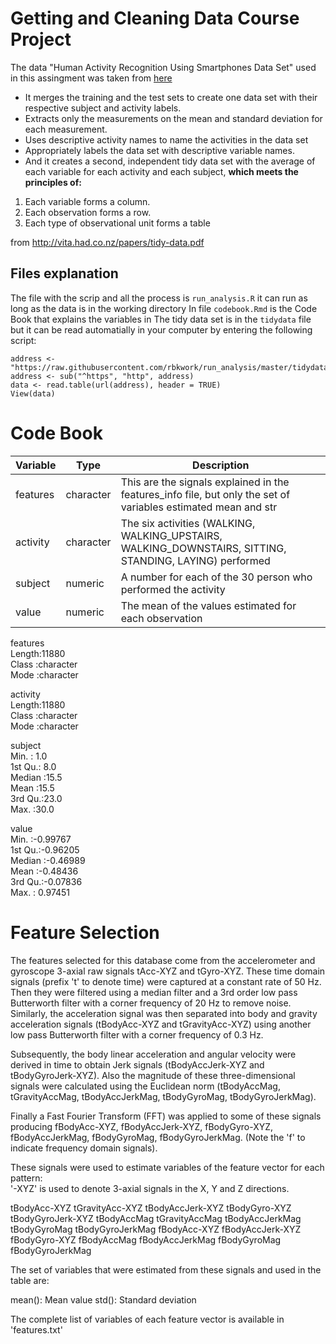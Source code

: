 # Getting and Cleaning Data Course Project

The data "Human Activity Recognition Using Smartphones Data Set" used in this assingment was taken from [here](https://d396qusza40orc.cloudfront.net/getdata%2Fprojectfiles%2FUCI%20HAR%20Dataset.zip)

* It merges the training and the test sets to create one data set with their respective subject and activity labels.
* Extracts only the measurements on the mean and standard deviation for each measurement.
* Uses descriptive activity names to name the activities in the data set
* Appropriately labels the data set with descriptive variable names.
* And it creates a second, independent tidy data set with the average of each variable for each activity and each subject, 
**which meets the principles of:**

1. Each variable forms a column.
2. Each observation forms a row.
3. Each type of observational unit forms a table

from <http://vita.had.co.nz/papers/tidy-data.pdf>

## Files explanation
The file with the scrip and all the process is `run_analysis.R` it can run as long as the data is in the working directory
In file `codebook.Rmd` is the Code Book that explains the variables in The tidy data set is in the `tidydata` file but it can be read automatially in your computer by entering the following script:

```{r}
address <- "https://raw.githubusercontent.com/rbkwork/run_analysis/master/tidydata"
address <- sub("^https", "http", address)
data <- read.table(url(address), header = TRUE)
View(data)
```

# Code Book


| Variable  | Type | Description |
|--------|-------|---------|
|features|character| This are the signals explained in the features_info file, but only the set of variables estimated mean and str|
| activity | character | The six activities (WALKING, WALKING_UPSTAIRS, WALKING_DOWNSTAIRS, SITTING, STANDING, LAYING) performed |
| subject | numeric | A number for each of the 30 person who performed the activity |
| value | numeric | The mean of the values estimated for each observation |

   features        
 Length:11880      
 Class :character  
 Mode  :character  
                   
                   
                   
   activity        
 Length:11880      
 Class :character  
 Mode  :character  
                   
                   
                   
   subject    
 Min.   : 1.0  
 1st Qu.: 8.0  
 Median :15.5  
 Mean   :15.5  
 3rd Qu.:23.0  
 Max.   :30.0 
 
 
   value         
 Min.   :-0.99767  
 1st Qu.:-0.96205  
 Median :-0.46989  
 Mean   :-0.48436  
 3rd Qu.:-0.07836  
 Max.   : 0.97451 


Feature Selection 
=================

The features selected for this database come from the accelerometer and gyroscope 3-axial raw signals tAcc-XYZ and tGyro-XYZ. These time domain signals (prefix 't' to denote time) were captured at a constant rate of 50 Hz. Then they were filtered using a median filter and a 3rd order low pass Butterworth filter with a corner frequency of 20 Hz to remove noise. Similarly, the acceleration signal was then separated into body and gravity acceleration signals (tBodyAcc-XYZ and tGravityAcc-XYZ) using another low pass Butterworth filter with a corner frequency of 0.3 Hz. 

Subsequently, the body linear acceleration and angular velocity were derived in time to obtain Jerk signals (tBodyAccJerk-XYZ and tBodyGyroJerk-XYZ). Also the magnitude of these three-dimensional signals were calculated using the Euclidean norm (tBodyAccMag, tGravityAccMag, tBodyAccJerkMag, tBodyGyroMag, tBodyGyroJerkMag). 

Finally a Fast Fourier Transform (FFT) was applied to some of these signals producing fBodyAcc-XYZ, fBodyAccJerk-XYZ, fBodyGyro-XYZ, fBodyAccJerkMag, fBodyGyroMag, fBodyGyroJerkMag. (Note the 'f' to indicate frequency domain signals). 

These signals were used to estimate variables of the feature vector for each pattern:  
'-XYZ' is used to denote 3-axial signals in the X, Y and Z directions.

tBodyAcc-XYZ
tGravityAcc-XYZ
tBodyAccJerk-XYZ
tBodyGyro-XYZ
tBodyGyroJerk-XYZ
tBodyAccMag
tGravityAccMag
tBodyAccJerkMag
tBodyGyroMag
tBodyGyroJerkMag
fBodyAcc-XYZ
fBodyAccJerk-XYZ
fBodyGyro-XYZ
fBodyAccMag
fBodyAccJerkMag
fBodyGyroMag
fBodyGyroJerkMag

The set of variables that were estimated from these signals and used in the table are: 

mean(): Mean value
std(): Standard deviation

The complete list of variables of each feature vector is available in 'features.txt'
